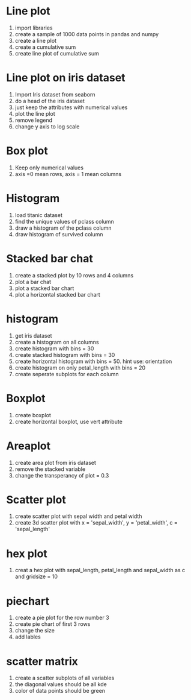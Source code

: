 # Line plot

1) import libraries
2) create a sample of 1000 data points in pandas and numpy
3) create a line plot
4) create a cumulative sum
5) create line plot of cumulative sum

# Line plot on iris dataset
1)  Import Iris dataset from seaborn
2) do a head of the iris dataset
3) just keep the attributes with numerical values
4) plot the line plot
5) remove legend
6) change y axis to log scale

# Box plot
1) Keep only numerical values
2) axis =0 mean rows, axis = 1 mean columns

# Histogram
1) load titanic dataset
2) find the unique values of pclass column
3) draw a histogram of the pclass column
4) draw histogram of survived column

# Stacked bar chat
1) create a stacked plot by 10 rows and 4 columns
2) plot a bar chat
3) plot a stacked bar chart
4) plot a horizontal stacked bar chart

# histogram
1) get iris dataset
2) create a histogram on all columns
3) create histogram with bins = 30
4) create stacked histogram with bins = 30
5) create horizontal histogram with bins = 50. hint use: orientation
6) create histogram on only petal_length with bins = 20
7) create seperate subplots for each column

# Boxplot
1) create boxplot
2) create horizontal boxplot, use vert attribute

# Areaplot
1) create area plot from iris dataset
2) remove the stacked variable
3) change the transperancy of plot = 0.3

# Scatter plot
1) create scatter plot with sepal width and petal width
2) create 3d scatter plot with x = 'sepal_width', y = 'petal_width', c = 'sepal_length'

# hex plot
1) creat a hex plot with sepal_length, petal_length and sepal_width as c and gridsize = 10

# piechart
1) create a pie plot for the row number 3
2) create pie chart of first 3 rows
3) change the size
4) add lables

# scatter matrix
1) create a scatter subplots of all variables
2) the diagonal values should be all kde
3) color of data points should be green